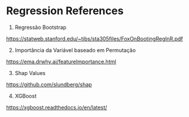 # Regression References

1. Regressão Bootstrap

https://statweb.stanford.edu/~tibs/sta305files/FoxOnBootingRegInR.pdf

2. Importância da Variável baseado em Permutação

https://ema.drwhy.ai/featureImportance.html

3. Shap Values

https://github.com/slundberg/shap

4. XGBoost

https://xgboost.readthedocs.io/en/latest/